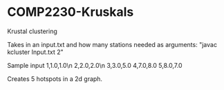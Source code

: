 # COMP2230-Kruskals
Krustal clustering

Takes in an input.txt and how many stations needed as arguments: "javac kcluster Input.txt 2"

Sample input
1,1.0,1.0\n
2,2.0,2.0\n
3,3.0,5.0
4,7.0,8.0
5,8.0,7.0

Creates 5 hotspots in a 2d graph.
